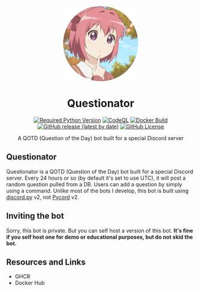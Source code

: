<div align=center>

![Logo](./Assets/logo-200-rounded.png)

# Questionator

[![Required Python Version](https://img.shields.io/badge/Python-3.10%20|%203.11-blue?logo=python&logoColor=white)](https://github.com/No767/Questionator/blob/dev/pyproject.toml) [![CodeQL](https://github.com/No767/Questionator/actions/workflows/codeql.yml/badge.svg)](https://github.com/No767/Questionator/actions/workflows/codeql.yml) [![Docker Build](https://github.com/No767/Questionator/actions/workflows/docker-build.yml/badge.svg)](https://github.com/No767/Questionator/actions/workflows/docker-build.yml) [![GitHub release (latest by date)](https://img.shields.io/github/v/release/No767/Questionator?display_name=tag&label=Release&logo=github)](https://github.com/No767/Questionator/releases) [![GitHub License](https://img.shields.io/github/license/No767/Questionator?label=License&logo=github)](https://github.com/No767/Questionator/blob/dev/LICENSE)

A QOTD (Question of the Day) bot built for a special Discord server

<div align=left>

## Questionator

Questionator is a QOTD (Question of the Day) bot built for a special Discord server. Every 24 hours or so (by default it's set to use UTC), it will post a random question pulled from a DB. Users can add a question by simply using a command. Unlike most of the bots I develop, this bot is built using [discord.py](https://discordpy.readthedocs.io/en/latest/) v2, not [Pycord](https://pycord.dev/) v2.

## Inviting the bot

Sorry, this bot is private. But you can self host a version of this bot. **It's fine if you self host one for demo or educational purposes, but do not skid the bot.**

## Resources and Links

- GHCR
- Docker Hub